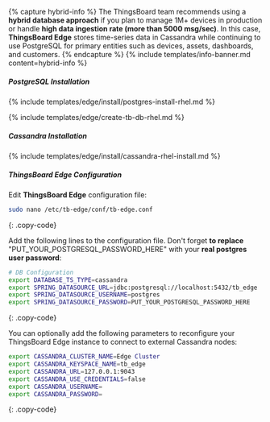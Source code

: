 {% capture hybrid-info %}
The ThingsBoard team recommends using a **hybrid database approach** if you plan to manage 1M+ devices in production or handle **high data ingestion rate (more than 5000 msg/sec)**. 
In this case, **ThingsBoard Edge** stores time-series data in Cassandra while continuing to use PostgreSQL for primary entities such as devices, assets, dashboards, and customers.
{% endcapture %}
{% include templates/info-banner.md content=hybrid-info %}

##### PostgreSQL Installation

{% include templates/edge/install/postgres-install-rhel.md %}

{% include templates/edge/create-tb-db-rhel.md %}

##### Cassandra Installation

{% include templates/edge/install/cassandra-rhel-install.md %}

##### ThingsBoard Edge Configuration

Edit **ThingsBoard Edge** configuration file: 

```bash 
sudo nano /etc/tb-edge/conf/tb-edge.conf
``` 
{: .copy-code}

Add the following lines to the configuration file. Don't forget **to replace** "PUT_YOUR_POSTGRESQL_PASSWORD_HERE" with your **real postgres user password**:

```bash
# DB Configuration 
export DATABASE_TS_TYPE=cassandra
export SPRING_DATASOURCE_URL=jdbc:postgresql://localhost:5432/tb_edge
export SPRING_DATASOURCE_USERNAME=postgres
export SPRING_DATASOURCE_PASSWORD=PUT_YOUR_POSTGRESQL_PASSWORD_HERE
``` 
{: .copy-code}

You can optionally add the following parameters to reconfigure your ThingsBoard Edge instance to connect to external Cassandra nodes:

```bash
export CASSANDRA_CLUSTER_NAME=Edge Cluster
export CASSANDRA_KEYSPACE_NAME=tb_edge
export CASSANDRA_URL=127.0.0.1:9043
export CASSANDRA_USE_CREDENTIALS=false
export CASSANDRA_USERNAME=
export CASSANDRA_PASSWORD=
```
{: .copy-code}